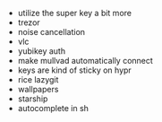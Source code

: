 - utilize the super key a bit more
- trezor
- noise cancellation
- vlc
- yubikey auth
- make mullvad automatically connect
- keys are kind of sticky on hypr
- rice lazygit
- wallpapers
- starship
- autocomplete in sh
